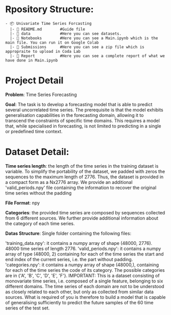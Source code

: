
# Rpository Structure:
```
- 📦 Univariate Time Series Forcasting
  |- 📄 README.md        #Guide file
  |- 📂 data             #Here you can see datasets.
  |- 📂 Notebooks        #Here you can see a Main.ipynb which is the main file. You can run it on Google Colab
  |- 📂 Submissions      #Here you can see a zip file which is appropraite to upload in Coda Lab
  |- 📂 Report           #Here you can see a complete report of what we have done in Main.ipynb
```


# Project Detail

**Problem**: Time Series Forecasting

**Goal**: The task is to develop a forecasting model that is able to predict several uncorrelated time series. The prerequisite is that the model exhibits generalisation capabilities in the forecasting domain, allowing it to transcend the constraints of specific time domains. This requires a model that, while specialised in forecasting, is not limited to predicting in a single or predefined time context.

# Dataset Detail:

**Time series length**: the length of the time series in the training dataset is variable. To simplify the portability of the dataset, we padded with zeros the sequences to the maximum length of 2776. Thus, the dataset is provided in a compact form as a Nx2776 array. We provide an additional 'valid_periods.npy' file containing the information to recover the original time series without the padding

**File Format**: npy

**Categories**: the provided time series are composed by sequences collected from 6 different sources. We further provide additional information about the category of each time series.

**Datas Structure**: Single folder containing the following files:

'training_data.npy': it contains a numpy array of shape (48000, 2776). 48000 time series of length 2776.
'valid_periods.npy': it contains a numpy array of type (48000, 2) containing for each of the time series the start and end index of the current series, i.e. the part without padding.
'categories.npy': it contains a numpy array of shape (48000,), containing for each of the time series the code of its category. The possible categories are in {'A', 'B', 'C', 'D', 'E', 'F'}.
IMPORTANT: This is a dataset consisting of monovariate time series, i.e. composed of a single feature, belonging to six different domains. The time series of each domain are not to be understood as closely related to each other, but only as collected from similar data sources. What is required of you is therefore to build a model that is capable of generalising sufficiently to predict the future samples of the 60 time series of the test set.





